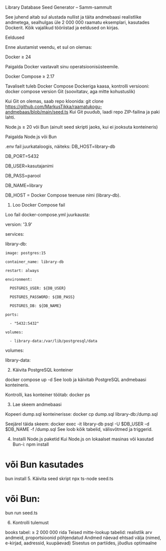 Library Database Seed Generator – Samm-sammult

See juhend aitab sul alustada nullist ja täita andmebaasi realistlike andmetega, sealhulgas üle 2 000 000 raamatu eksemplari, kasutades Dockerit. Kõik vajalikud tööriistad ja eeldused on kirjas.

Eeldused

Enne alustamist veendu, et sul on olemas:

Docker ≥ 24

Paigalda Docker
 vastavalt sinu operatsioonisüsteemile.

Docker Compose ≥ 2.17

Tavaliselt tuleb Docker Compose Dockeriga kaasa, kontrolli versiooni:
docker compose version
Git (soovitatav, aga mitte kohustuslik)

Kui Git on olemas, saab repo kloonida:
git clone
https://github.com/MarkusTikka/raamatukogu-andmebaas/blob/main/seed.ts
Kui Git puudub, laadi repo ZIP-failina ja paki lahti.

Node.js ≥ 20 või Bun (ainult seed skripti jaoks, kui ei jooksuta konteineris)

Paigalda Node.js
 või Bun

.env fail juurkataloogis, näiteks:
DB_HOST=library-db

DB_PORT=5432

DB_USER=kasutajanimi

DB_PASS=parool

DB_NAME=library

DB_HOST = Docker Compose teenuse nimi (library-db).

1. Loo Docker Compose fail

Loo fail docker-compose.yml juurkausta:

version: '3.9'

services:
  
  library-db:
    
    image: postgres:15
    
    container_name: library-db
    
    restart: always
    
    environment:
      
      POSTGRES_USER: ${DB_USER}
      
      POSTGRES_PASSWORD: ${DB_PASS}
      
      POSTGRES_DB: ${DB_NAME}
    
    ports:
      
      - "5432:5432"
    
    volumes:
      
      - library-data:/var/lib/postgresql/data


volumes:
  
  library-data:

  2. Käivita PostgreSQL konteiner

   docker compose up -d
   See loob ja käivitab PostgreSQL andmebaasi konteineris.

Kontrolli, kas konteiner töötab:
docker ps

3. Lae skeem andmebaasi

Kopeeri dump.sql konteinerisse:
docker cp dump.sql library-db:/dump.sql

Seejärel täida skeem:
docker exec -it library-db psql -U $DB_USER -d $DB_NAME -f /dump.sql
See loob kõik tabelid, välisvõtmed ja triggerid.

4. Installi Node.js paketid
   Kui Node.js on lokaalset masinas või kasutad Bun-i:
   npm install
# või Bun kasutades
bun install
5. Käivita seed skript
npx ts-node seed.ts
# või Bun:
bun run seed.ts

6. Kontrolli tulemust

books tabel: ≥ 2 000 000 rida
Teised mitte-lookup tabelid: realistlik arv andmeid, proportsioonid põhjendatud
Andmed näevad ehtsad välja (nimed, e-kirjad, aadressid, kuupäevad)
Sisestus on partiides, jõudlus optimaalne







